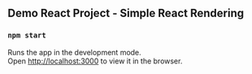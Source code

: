 
## Demo React Project - Simple React Rendering

### `npm start`

Runs the app in the development mode.<br>
Open [http://localhost:3000](http://localhost:3000) to view it in the browser.


